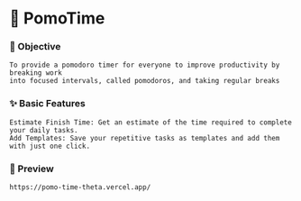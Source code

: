 # 🍅 PomoTime 

### 🎯 Objective
    To provide a pomodoro timer for everyone to improve productivity by breaking work 
    into focused intervals, called pomodoros, and taking regular breaks

### ✨ Basic Features
    Estimate Finish Time: Get an estimate of the time required to complete your daily tasks.
    Add Templates: Save your repetitive tasks as templates and add them with just one click.
    
### 🚀 Preview
    https://pomo-time-theta.vercel.app/
